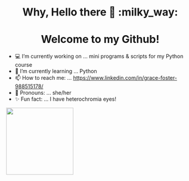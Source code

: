 <h1 align="center">Why, Hello there 👋 :milky_way:</h1>

   <h1 align="center">Welcome to my Github!</h1>
   
   
   
- :computer: I’m currently working on ... mini programs & scripts for my Python course
- 🧠 I’m currently learning ... Python
- 📫 How to reach me: ... https://www.linkedin.com/in/grace-foster-988515178/
- :woman: Pronouns: ... she/her
- :sparkles: Fun fact: ... I have heterochromia eyes!

<img height="180em" src="https://github-readme-stats.vercel.app/api?username=Fallinqqq&show_icons=true&hide_border=true&&count_private=true&include_all_commits=true" />


